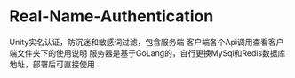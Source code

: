 # Real-Name-Authentication
Unity实名认证，防沉迷和敏感词过滤，包含服务端
客户端各个Api调用查看客户端文件夹下的使用说明
服务器是基于GoLang的，自行更换MySql和Redis数据库地址，部署后可直接使用